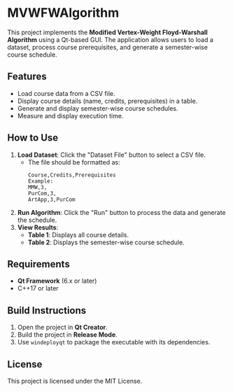 # MVWFWAlgorithm

This project implements the **Modified Vertex-Weight Floyd-Warshall Algorithm** using a Qt-based GUI. The application allows users to load a dataset, process course prerequisites, and generate a semester-wise course schedule.

## Features
- Load course data from a CSV file.
- Display course details (name, credits, prerequisites) in a table.
- Generate and display semester-wise course schedules.
- Measure and display execution time.

## How to Use
1. **Load Dataset**: Click the "Dataset File" button to select a CSV file.
   - The file should be formatted as:
     ```
     Course,Credits,Prerequisites
     Example:
     MMW,3,
     PurCom,3,
     ArtApp,3,PurCom
     ```
2. **Run Algorithm**: Click the "Run" button to process the data and generate the schedule.
3. **View Results**:
   - **Table 1**: Displays all course details.
   - **Table 2**: Displays the semester-wise course schedule.

## Requirements
- **Qt Framework** (6.x or later)
- C++17 or later

## Build Instructions
1. Open the project in **Qt Creator**.
2. Build the project in **Release Mode**.
3. Use `windeployqt` to package the executable with its dependencies.

## License
This project is licensed under the MIT License.